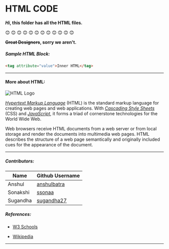 # HTML CODE 

***Hi*, this folder has all the HTML files.**

:blush:  :blush:  :blush:  :blush:  :blush:  :blush:  :blush:  :blush:  :blush:  :blush:  :blush:  :blush:

**~~Great Designers~~, sorry we aren't.** 

##### Sample HTML Block:

```HTML
<tag attribute="value">Inner HTML</tag>
```

---

#### More about HTML:

![HTML Logo](https://upload.wikimedia.org/wikipedia/commons/thumb/8/80/HTML5_logo_resized.svg/170px-HTML5_logo_resized.svg.png)

[*Hypertext Markup Language*](https://en.wikipedia.org/wiki/HTML "Link to HTML") (HTML) is the standard markup language for creating web pages and web applications. With [*Cascading Style Sheets*](https://en.wikipedia.org/wiki/Cascading_Style_Sheets "Link to CSS") (CSS) and [*JavaScript*](https://en.wikipedia.org/wiki/JavaScript "Link to JavaScript"), it forms a triad of cornerstone technologies for the World Wide Web.

Web browsers receive HTML documents from a web server or from local storage and render the documents into multimedia web pages. HTML describes the structure of a web page semantically and originally included cues for the appearance of the document.

---

##### Contributors:

| Name       | Github Username |
|------------|-----------------|
| Anshul     | [anshulbatra](https://github.com/anshulbatra "Link to Anshul's Github profile")|
| Sonakshi   | [ssonaa](https://github.com/ssonaa "Link to Sona's Github profile")            |
| Sugandha   | [sugandha27](https://github.com/sugandha27 "Link to Sugandha's Github profile")|

##### References:
* [W3 Schools](https://www.w3schools.com/html/)
- [Wikipedia](https://en.wikipedia.org/wiki/HTML)

---


